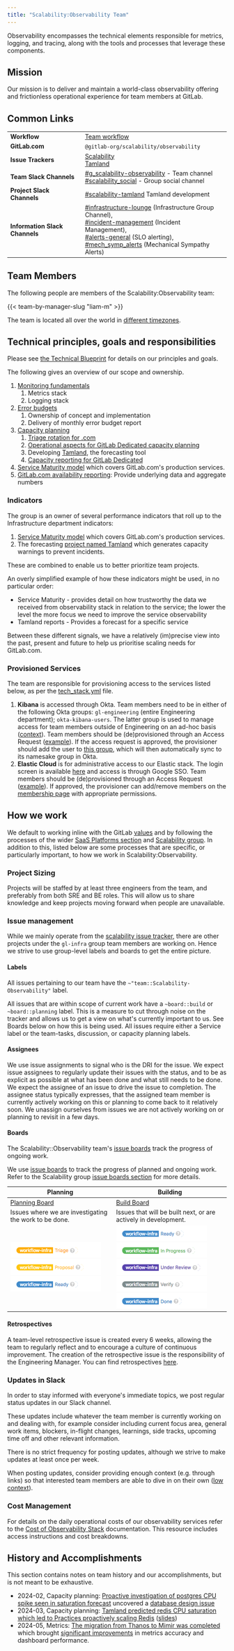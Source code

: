 ```yaml
---
title: "Scalability:Observability Team"
---
```


Observability encompasses the technical elements responsible for metrics, logging, and tracing, along with the tools and processes that leverage these components.

## Mission

Our mission is to deliver and maintain a world-class observability offering and frictionless operational experience for team members at GitLab.

## Common Links

|                                |                                                                                                                                                                                                                                                                                                                                                                                                                                |
|--------------------------------|--------------------------------------------------------------------------------------------------------------------------------------------------------------------------------------------------------------------------------------------------------------------------------------------------------------------------------------------------------------------------------------------------------------------------------|
| **Workflow**                   | [Team workflow](/handbook/engineering/infrastructure/team/scalability/#how-we-work)                                                                                                                                                                                                                                                                                                                                            |
| **GitLab.com**                 | `@gitlab-org/scalability/observability`                                                                                                                                                                                                                                                                                                                                                                                        |
| **Issue Trackers**             | [Scalability](https://gitlab.com/gitlab-com/gl-infra/scalability) <br/> [Tamland](https://gitlab.com/gitlab-com/gl-infra/tamland/-/issues)                                                                                                                                                                                                                                                                                        |
| **Team Slack Channels**        | [#g_scalability-observability](https://gitlab.slack.com/archives/g_scalability-observability) - Team channel<br/> [#scalability_social](https://gitlab.slack.com/archives/g_scalability_social) - Group social channel                                                                                                                                                                                                         |
| **Project Slack Channels**     | [#scalability-tamland](https://gitlab.enterprise.slack.com/archives/C05JU82BJQH) Tamland development <br/> |
| **Information Slack Channels** | [#infrastructure-lounge](https://gitlab.slack.com/archives/infrastructure-lounge) (Infrastructure Group Channel), <br/>[#incident-management](https://gitlab.slack.com/archives/incident-management) (Incident Management),  <br/>[#alerts-general](https://gitlab.slack.com/archives/alerts-general) (SLO alerting), <br/>[#mech_symp_alerts](https://gitlab.slack.com/archives/mech_symp_alerts) (Mechanical Sympathy Alerts) |

## Team Members

The following people are members of the Scalability:Observability team:

{{< team-by-manager-slug "liam-m" >}}

The team is located all over the world in [different timezones](https://timezonewizard.com/p4-6e9).

## Technical principles, goals and responsibilities

Please see [the Technical Blueprint](technical_blueprint.md) for details on our principles and goals.

The following gives an overview of our scope and ownership.

1. [Monitoring fundamentals](https://gitlab.com/gitlab-com/runbooks/blob/e00eeb59937a9043c5db04314a35acb05c4e9288/docs/monitoring/README.md#L1)
   1. Metrics stack
   1. Logging stack
1. [Error budgets](/handbook/engineering/infrastructure/team/scalability/observability/error_budgets.html)
   1. Ownership of concept and implementation
   1. Delivery of monthly error budget report
1. [Capacity planning](/handbook/engineering/infrastructure/team/scalability/observability/capacity_planning.html)
   1. [Triage rotation for .com](/handbook/engineering/infrastructure/capacity-planning/#gitlabcom-capacity-planning)
   1. [Operational aspects for GitLab Dedicated capacity planning](https://docs.gitlab.com/ee/architecture/blueprints/capacity_planning/)
   1. Developing [Tamland](https://gitlab.com/gitlab-com/gl-infra/tamland), the forecasting tool
   1. [Capacity reporting for GitLab Dedicated](https://gitlab.com/gitlab-com/gl-infra/capacity-planning-trackers/gitlab-dedicated)
1. [Service Maturity model](/handbook/engineering/infrastructure/service-maturity-model/) which covers GitLab.com's production services.
1. [GitLab.com availability reporting](/handbook/engineering/monitoring/): Provide underlying data and aggregate numbers

### Indicators

The group is an owner of several performance indicators that roll up to the Infrastructure department indicators:

1. [Service Maturity model](/handbook/engineering/infrastructure/service-maturity-model/) which covers GitLab.com's production services.
1. The forecasting [project named Tamland](/handbook/engineering/infrastructure/team/scalability/observability/tamland.html) which generates capacity warnings to prevent incidents.

These are combined to enable us to better prioritize team projects.

An overly simplified example of how these indicators might be used, in no particular order:

* Service Maturity - provides detail on how trustworthy the data we received from observability stack in relation to the service; the lower the level the more focus we need to improve the service observability
* Tamland reports - Provides a forecast for a specific service

Between these different signals, we have a relatively (im)precise view into the past, present and future to help us prioritise scaling needs for GitLab.com.

### Provisioned Services

The team are responsible for provisioning access to the services listed below, as per the [tech_stack.yml](https://gitlab.com/gitlab-com/www-gitlab-com/-/blob/master/data/tech_stack.yml) file.

1. **Kibana** is accessed through Okta. Team members need to be in either of the following Okta groups: `gl-engineering` (entire Engineering department); `okta-kibana-users`. The latter group is used to manage access for team members outside of Engineering on an ad-hoc basis ([context](https://gitlab.com/gitlab-com/business-technology/change-management/-/issues/958)). Team members should be (de)provisioned through an Access Request ([example](https://gitlab.com/gitlab-com/team-member-epics/access-requests/-/issues/28421)). If the access request is approved, the provisioner should add the user to [this group](https://groups.google.com/a/gitlab.com/g/okta-kibana-users), which will then automatically sync to its namesake group in Okta.
1. **Elastic Cloud** is for administrative access to our Elastic stack. The login screen is available [here](https://cloud.elastic.co/) and access is through Google SSO. Team members should be (de)provisioned through an Access Request ([example](https://gitlab.com/gitlab-com/team-member-epics/access-requests/-/issues/28457)). If approved, the provisioner can add/remove members on the [membership page](https://cloud.elastic.co/account/members) with appropriate permissions.

## How we work

We default to working inline with the GitLab [values](/handbook/values/) and by following the processes of the wider [SaaS Platforms section](/handbook/engineering/infrastructure/platforms/project-management/) and [Scalability group](/handbook/engineering/infrastructure/team/scalability/#how-we-work). In addition to this, listed below are some processes that are specific, or particularly important, to how we work in Scalability:Observability.

### Project Sizing

Projects will be staffed by at least three engineers from the team, and preferably from both SRE and BE roles.  This will allow us to share knowledge and keep projects moving forward when people are unavailable.

### Issue management

While we mainly operate from the [scalability issue tracker](https://gitlab.com/gitlab-com/gl-infra/scalability/-/issues), there are other projects under the `gl-infra` group team members are working on.
Hence we strive to use group-level labels and boards to get the entire picture.

#### Labels

All issues pertaining to our team have the `~"team::Scalability-Observability"` label.

All issues that are within scope of current work have a `~board::build` or `~board::planning` label.
This is a measure to cut through noise on the tracker and allows us to get a view on what's currently important to us.
See Boards below on how this is being used.
All issues require either a Service label or the team-tasks, discussion, or capacity planning labels.

#### Assignees

We use issue assignments to signal who is the DRI for the issue.
We expect issue assignees to regularly update their issues with the status, and to be as explicit as possible at what has been done and what still needs to be done.
We expect the assignee of an issue to drive the issue to completion.
The assignee status typically expresses, that the assigned team member is currently actively working on this or planning to come back to it relatively soon.
We unassign ourselves from issues we are not actively working on or planning to revisit in a few days.

#### Boards

The Scalability::Observability team's [issue boards](https://gitlab.com/gitlab-com/gl-infra/scalability/-/boards/) track the progress of ongoing work.

We use [issue boards](https://gitlab.com/gitlab-com/gl-infra/scalability/-/boards/) to track the progress of planned and ongoing work.
Refer to the Scalability group [issue boards section](/handbook/engineering/infrastructure/team/scalability/#issue-boards) for more details.

| **Planning** | **Building**|
|--------------|-------------|
| [Planning Board](https://gitlab.com/groups/gitlab-com/gl-infra/-/boards/7339171) | [Build Board](https://gitlab.com/groups/gitlab-com/gl-infra/-/boards/7339070) |
| Issues where we are investigating the work to be done. | Issues that will be built next, or are actively in development. |
| ![Triage](../img/label-triage.png) <br/>![Proposal](../img/label-proposal.png) <br/>![Ready](../img/label-ready.png) | ![Ready](../img/label-ready.png) <br/>![In Progress](../img/label-in_progress.png) <br/>![Under Review](../img/label-under_review.png) <br/>![Verify](../img/label-verify.png) <br/>![Done](../img/label-done.png)|

#### Retrospectives

A team-level retrospective issue is created every 6 weeks, allowing the team to regularly reflect and to encourage a culture of continuous improvement. The creation of the retrospective issue is the responsibility of the Engineering Manager. You can find retrospectives [here](https://gitlab.com/gitlab-com/gl-infra/scalability/-/issues/?sort=created_date&state=all&label_name%5B%5D=team%3A%3AScalability-Observability&label_name%5B%5D=Retrospective&first_page_size=100).

### Updates in Slack

In order to stay informed with everyone's immediate topics, we post regular status updates in our Slack channel.

These updates include whatever the team member is currently working on and dealing with, for example consider including current focus area, general work items, blockers, in-flight changes, learnings, side tracks, upcoming time off and other relevant information.

There is no strict frequency for posting updates, although we strive to make updates at least once per week.

When posting updates, consider providing enough context (e.g. through links) so that interested team members are able to dive in on their own ([low context](/handbook/communication/#top-tips-and-best-practices)).

### Cost Management

For details on the daily operational costs of our observability services refer to the [Cost of Observability Stack](cost.md) documentation. This resource includes access instructions and cost breakdowns.

## History and Accomplishments

This section contains notes on team history and our accomplishments, but is not meant to be exhaustive.

* 2024-02, Capacity planning: [Proactive investigation of postgres CPU spike seen in saturation forecast](https://gitlab.com/gitlab-com/gl-infra/capacity-planning-trackers/gitlab-com/-/issues/1668#note_1807225359) uncovered a [database design issue](https://gitlab.com/gitlab-org/gitlab/-/issues/435250)
* 2024-03, Capacity planning: [Tamland predicted redis CPU saturation which led to Practices proactively scaling Redis](https://gitlab.com/gitlab-com/gl-infra/capacity-planning-trackers/gitlab-com/-/issues/1712) ([slides](https://docs.google.com/presentation/d/1y58mgaUrpu1dBO_bKVLfDUez9lz-ETLE7E1yksDjAbY/edit#slide=id.g2cc1c00d163_5_4))
* 2024-05, Metrics: [The migration from Thanos to Mimir was completed](https://gitlab.com/groups/gitlab-com/gl-infra/-/epics/1107) which brought [significant improvements](https://gitlab.com/groups/gitlab-com/gl-infra/-/epics/1107#outcome) in metrics accuracy and dashboard performance.
